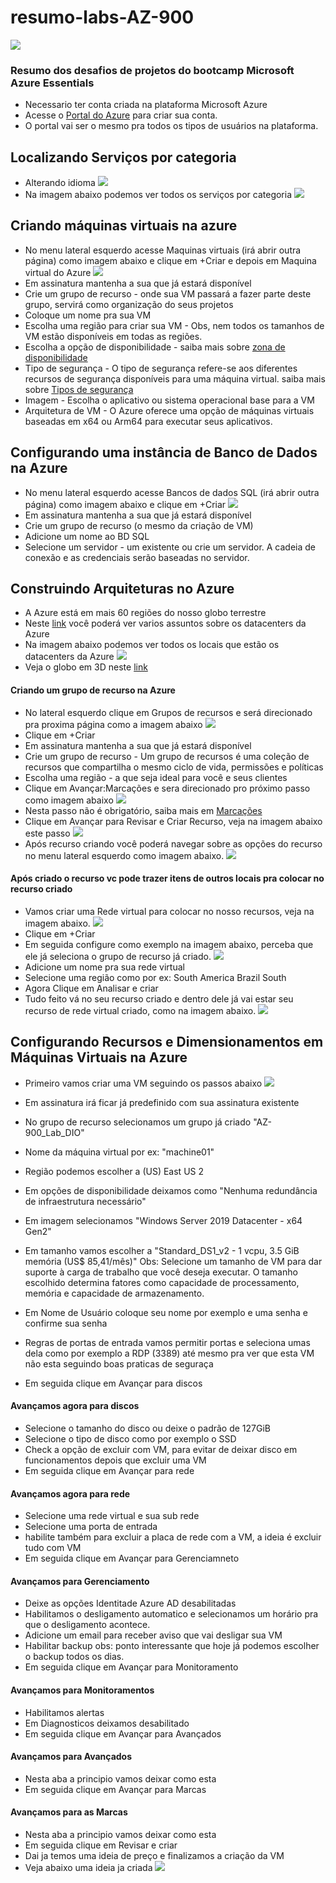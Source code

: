 # resumo-labs-AZ-900

![](assets/2202518.jpg)
### Resumo dos desafios de projetos do bootcamp Microsoft Azure Essentials

* Necessario ter conta criada na plataforma Microsoft Azure
* Acesse o [Portal do Azure](https://azure.microsoft.com/pt-br/get-started/azure-portal/) para criar sua conta.
* O portal vai ser o mesmo pra todos os tipos de usuários na plataforma.

## Localizando Serviços por categoria

* Alterando idioma 
![](assets/232952.png)
* Na imagem abaixo podemos ver todos os serviços por categoria
![](assets/234516.png)

## Criando máquinas virtuais na azure

* No menu lateral esquerdo acesse Maquinas virtuais (irá abrir outra página) como imagem abaixo e clique em +Criar e depois em Maquina virtual do Azure
![](assets/000315.png) 
* Em assinatura mantenha a sua que já estará disponível
* Crie um grupo de recurso - onde sua VM passará a fazer parte deste grupo, servirá como organização do seus projetos
* Coloque um nome pra sua VM
* Escolha uma região para criar sua VM - Obs, nem todos os tamanhos de VM estão disponíveis em todas as regiões.
* Escolha a opção de disponibilidade - saiba mais sobre [zona de disponibilidade](https://learn.microsoft.com/pt-br/azure/virtual-machines/availability)
* Tipo de segurança - O tipo de segurança refere-se aos diferentes recursos de segurança disponíveis para uma máquina virtual. saiba mais sobre [Tipos de segurança](https://learn.microsoft.com/pt-br/azure/virtual-machines/trusted-launch)
* Imagem - Escolha o aplicativo ou sistema operacional base para a VM
* Arquitetura de VM - 
O Azure oferece uma opção de máquinas virtuais baseadas em x64 ou Arm64 para executar seus aplicativos.

## Configurando uma instância de Banco de Dados na Azure
* No menu lateral esquerdo acesse Bancos de dados SQL (irá abrir outra página) como imagem abaixo e clique em +Criar
![](assets/003517.png)
* Em assinatura mantenha a sua que já estará disponível
* Crie um grupo de recurso (o mesmo da criação de VM)
* Adicione um nome ao BD SQL
* Selecione um servidor - um existente ou crie um servidor. A cadeia de conexão e as credenciais serão baseadas no servidor.
## Construindo Arquiteturas no Azure
* A Azure está em mais 60 regiões do nosso globo terrestre
* Neste [link](https://azure.microsoft.com/en-us/explore/global-infrastructure) você poderá ver varios assuntos sobre os datacenters da Azure
* Na imagem abaixo podemos ver todos os locais que estão os datacenters da Azure
![](assets/005041.png)
* Veja o globo em 3D neste [link](https://datacenters.microsoft.com/globe/explore)

#### Criando um grupo de recurso na Azure
* No lateral esquerdo clique em Grupos de recursos e será direcionado pra proxima página como a imagem abaixo
![](assets/010644.png)
* Clique em +Criar
* Em assinatura mantenha a sua que já estará disponível
* Crie um grupo de recurso - Um grupo de recursos é uma coleção de recursos que compartilha o mesmo ciclo de vida, permissões e políticas
* Escolha uma região - a que seja ideal para você e seus clientes
* Clique em Avançar:Marcações e sera direcionado pro próximo passo como imagem abaixo
![](assets/011452.png)
* Nesta passo não é obrigatório, saiba mais em [Marcações](https://learn.microsoft.com/pt-br/azure/azure-resource-manager/management/tag-resources)
* Clique em Avançar para Revisar e Criar Recurso, veja na imagem abaixo este passo
![](assets/011920.png)
* Após recurso criando você poderá navegar sobre as opções do recurso no menu lateral esquerdo como imagem abaixo.
![](assets/012344.png)
#### Após criado o recurso vc pode trazer itens de outros locais pra colocar no recurso criado
* Vamos criar uma Rede virtual para colocar no nosso recursos, veja na imagem abaixo.
![](assets/012812.png)
* Clique em +Criar
* Em seguida configure como exemplo na imagem abaixo, perceba que ele já seleciona o grupo de recurso já criado.
![](assets/013236.png)
* Adicione um nome pra sua rede virtual
* Selecione uma região como por ex: South America Brazil South
* Agora Clique em Analisar e criar
* Tudo feito vá no seu recurso criado e dentro dele já vai estar seu recurso de rede virtual criado, como na imagem abaixo.
![](assets/013632.png)

## Configurando Recursos e Dimensionamentos em Máquinas Virtuais na Azure
* Primeiro vamos criar uma VM seguindo os passos abaixo
![](assets/225451.png)

* Em assinatura irá ficar já predefinido com sua assinatura existente
* No grupo de recurso selecionamos um grupo já criado "AZ-900_Lab_DIO"
* Nome da máquina virtual por ex: "machine01"
* Região podemos escolher a (US) East US 2
* Em opções de disponibilidade deixamos como "Nenhuma redundância de infraestrutura necessário"
* Em imagem selecionamos "Windows Server 2019 Datacenter - x64 Gen2"
* Em tamanho vamos escolher a "Standard_DS1_v2 - 1 vcpu, 3.5 GiB memória (US$ 85,41/mês)" Obs: Selecione um tamanho de VM para dar suporte à carga de trabalho que você deseja executar. O tamanho escolhido determina fatores como capacidade de processamento, memória e capacidade de armazenamento.
* Em Nome de Usuário coloque seu nome por exemplo e uma senha e confirme sua senha
* Regras de portas de entrada vamos permitir portas e seleciona umas dela como por exemplo a RDP (3389) até mesmo pra ver que esta VM não esta seguindo boas praticas de seguraça
* Em seguida clique em Avançar para discos
#### Avançamos agora para discos
* Selecione o tamanho do disco ou deixe o padrão de 127GiB
* Selecione o tipo de disco como por exemplo o SSD
* Check a opção de excluir com VM, para evitar de deixar disco em funcionamentos depois que excluir uma VM
* Em seguida clique em Avançar para rede
#### Avançamos agora para rede
* Selecione uma rede virtual e sua sub rede
* Selecione uma porta de entrada
* habilite também para excluir a placa de rede com a VM, a ideia é excluir tudo com VM
* Em seguida clique em Avançar para Gerenciamneto
#### Avançamos para Gerenciamento
* Deixe as opções Identitade Azure AD desabilitadas
* Habilitamos o desligamento automatico e selecionamos um horário pra que o desligamento acontece.
* Adicione um email para receber aviso que vai desligar sua VM
* Habilitar backup obs: ponto interessante que hoje já podemos escolher o backup todos os dias.
* Em seguida clique em Avançar para Monitoramento
#### Avançamos para Monitoramentos
* Habilitamos alertas
* Em Diagnosticos deixamos desabilitado
* Em seguida clique em Avançar para Avançados
#### Avançamos para Avançados
* Nesta aba a principio vamos deixar como esta
* Em seguida clique em Avançar para Marcas
#### Avançamos para as Marcas
* Nesta aba a principio vamos deixar como esta
* Em seguida clique em Revisar e criar
* Dai ja temos uma ideia de preço e finalizamos a criação da VM
* Veja abaixo uma ideia ja criada
![](assets/001349.png)

